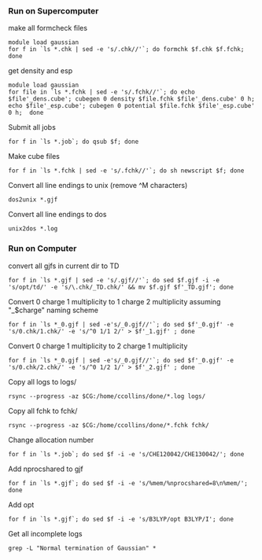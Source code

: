 ### Run on Supercomputer ###

make all formcheck files

    module load gaussian
    for f in `ls *.chk | sed -e 's/.chk//'`; do formchk $f.chk $f.fchk; done


get density and esp

    module load gaussian
    for file in `ls *.fchk | sed -e 's/.fchk//'`; do echo $file'_dens.cube'; cubegen 0 density $file.fchk $file'_dens.cube' 0 h; echo $file'_esp.cube'; cubegen 0 potential $file.fchk $file'_esp.cube' 0 h;  done


Submit all jobs

    for f in `ls *.job`; do qsub $f; done


Make cube files

    for f in `ls *.fchk | sed -e 's/.fchk//'`; do sh newscript $f; done


Convert all line endings to unix (remove ^M characters)

    dos2unix *.gjf


Convert all line endings to dos

    unix2dos *.log


### Run on Computer ###

convert all gjfs in current dir to TD

    for f in `ls *.gjf | sed -e 's/.gjf//'`; do sed $f.gjf -i -e 's/opt/td/' -e 's/\.chk/_TD.chk/' && mv $f.gjf $f'_TD.gjf'; done


Convert 0 charge 1 multiplicity to 1 charge 2 multiplicity assuming "_$charge" naming scheme

    for f in `ls *_0.gjf | sed -e's/_0.gjf//'`; do sed $f'_0.gjf' -e 's/0.chk/1.chk/' -e 's/^0 1/1 2/' > $f'_1.gjf' ; done


Convert 0 charge 1 multiplicity to 2 charge 1 multiplicity

    for f in `ls *_0.gjf | sed -e's/_0.gjf//'`; do sed $f'_0.gjf' -e 's/0.chk/2.chk/' -e 's/^0 1/2 1/' > $f'_2.gjf' ; done


Copy all logs to logs/

    rsync --progress -az $CG:/home/ccollins/done/*.log logs/


Copy all fchk to fchk/

    rsync --progress -az $CG:/home/ccollins/done/*.fchk fchk/


Change allocation number

    for f in `ls *.job`; do sed $f -i -e 's/CHE120042/CHE130042/'; done


Add nprocshared to gjf

    for f in `ls *.gjf`; do sed $f -i -e 's/%mem/%nprocshared=8\n%mem/'; done


Add opt

    for f in `ls *.gjf`; do sed $f -i -e 's/B3LYP/opt B3LYP/I'; done


Get all incomplete logs

    grep -L "Normal termination of Gaussian" *